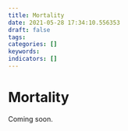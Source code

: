 ```yaml
---
title: Mortality
date: 2021-05-28 17:34:10.556353
draft: false
tags: 
categories: []
keywords: 
indicators: []
---
```

# Mortality
<p>Coming soon.&nbsp;</p>
